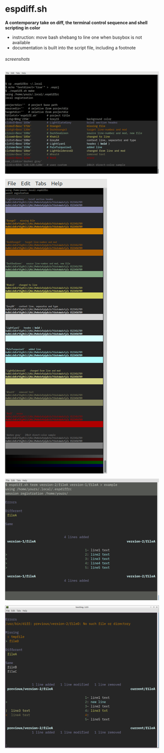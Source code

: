 # espdiff.sh

**A contemporary take on diff, the terminal control sequence and shell scripting in color**
- instruction: move bash shebang to line one when busybox is not available
- documentation is built into the script file, including a footnote

###### screenshots
![](screenshots/make.esprj.png)

![](screenshots/colors.png)

![](screenshots/example.png)

![](screenshots/example2.png)
